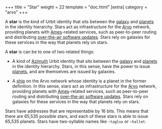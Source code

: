 +++
title = "Star"
weight = 22
template = "doc.html"
[extra]
category = "arvo"
+++

A **star** is the kind of Urbit identity that sits between the [galaxy](../galaxy) and [planets](../planet) in the identity hierarchy. Stars act as infrastructure for the [Arvo](../arvo) network, providing planets with [Ames](../ames)-related services, such as peer-to-peer routing and distributing [over-the-air software updates](../ota-updates). Stars rely on galaxies for these services in the way that planets rely on stars.

A **star** is can be to one of two related things:

- A kind of [Azimuth](../azimuth) Urbit identity that sits between the [galaxy](../galaxy) and [planets](../planet) in the identity hierarchy.  Stars, in this sense, have the power to issue [planets](../moon), and are themselves are issued by galaxies.

- A [ship](../ship) on the Arvo network whose identity is a planet in the former definition. In this sense, stars act as infrastructure for the [Arvo](../arvo) network, providing planets with [Ames](../ames)-related services, such as peer-to-peer routing and distributing [over-the-air software updates](../ota-updates). Stars rely on galaxies for these services in the way that planets rely on stars.

Stars have addresses that are representable by 16 bits. This means that there are 65,535 possible stars, and each of these stars is able to issue 65,535 planets. Stars have two-syllable names like `~taglux` or `~hallet`.
